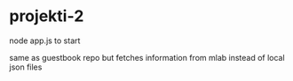 # projekti-2

node app.js to start

same as guestbook repo but fetches information from mlab instead of local json files
